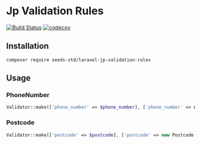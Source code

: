 # Jp Validation Rules

[![Build Status](https://travis-ci.com/seeds-std/laravel-jp-validation-rules.svg?branch=master)](https://travis-ci.com/seeds-std/laravel-jp-validation-rules)
[![codecov](https://codecov.io/gh/seeds-std/laravel-jp-validation-rules/branch/master/graph/badge.svg)](https://codecov.io/gh/seeds-std/laravel-jp-validation-rules)

## Installation

```shell
composer require seeds-std/laravel-jp-validation-rules
```

## Usage

### PhoneNumber

```php
Validator::make(['phone_number' => $phone_number], ['phone_number' => new PhoneNumber($params)]);
```

### Postcode

```php
Validator::make(['postcode' => $postcode], ['postcode' => new Postcode()]);
```
